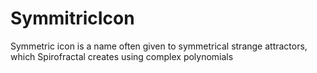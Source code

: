 # SymmitricIcon
Symmetric icon is a name often given to symmetrical strange attractors, which Spirofractal creates using complex polynomials
